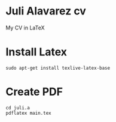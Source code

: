 # Juli Alavarez cv
My CV in LaTeX

# Install Latex
```
sudo apt-get install texlive-latex-base
```

# Create PDF
```
cd juli.a
pdflatex main.tex
```
